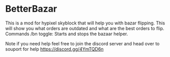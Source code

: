 # BetterBazar
This is a mod for hypixel skyblock that will help you with bazar flipping. This will show you what orders are outdated and what are the best orders to flip.
Commands 
/bn toggle: Starts and stops the bazaar helper.

Note if you need help feel free to join the discord server and head over to souport for help https://discord.gg/4YmTQD6n
